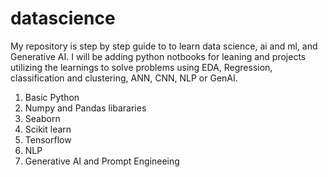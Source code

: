 # datascience
My repository is step by step guide to to learn data science, ai and ml, and Generative AI. I will be adding python notbooks for leaning and projects utilizing the learnings to solve problems using EDA, Regression, classification and clustering, ANN, CNN, NLP or GenAI.

1. Basic Python
2. Numpy and Pandas libararies
3. Seaborn
4. Scikit learn
5. Tensorflow
6. NLP
7. Generative AI and Prompt Engineeing

